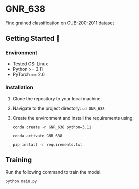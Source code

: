 # GNR_638
Fine grained classification on CUB-200-2011 dataset


## Getting Started 🚀
### Environment
- Tested OS: Linux
- Python >= 3.11
- PyTorch == 2.0

### Installation
  1. Clone the repository to your local machine.
  2. Navigate to the project directory: `cd GNR_638`
  3. Create the environment and install the requirements using:
   
        `conda create -n GNR_638 python=3.11`

        `conda activate GNR_638`

        `pip install -r requirements.txt`
    
## Training 
Run the following command to train the model:

`python main.py`